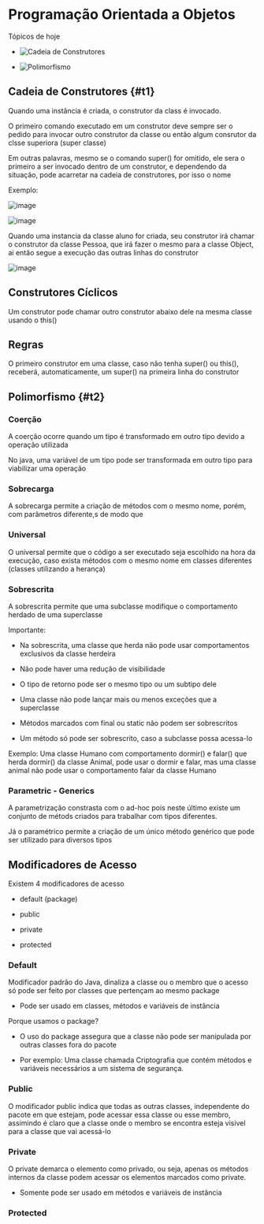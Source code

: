 # Programação Orientada a Objetos

Tópicos de hoje

- ![Cadeia de Construtores](#t1)

- ![Polimorfismo](#t2)



## Cadeia de Construtores {#t1}

Quando uma instância é criada, o construtor da class é invocado.

O primeiro comando executado em um construtor deve sempre ser o pedido para invocar outro construtor da classe ou então algum consrutor da clsse superiora (super classe)

Em outras palavras, mesmo se o comando super() for omitido, ele sera o primeiro a ser invocado dentro de um construtor, e dependendo da situação, pode acarretar na cadeia de construtores, por isso o nome

Exemplo:

![image](https://github.com/lant-silva/aula-projetosPOO/assets/125385378/705b0562-5423-4d2b-9f64-8bfbc8d5cae8)

![image](https://github.com/lant-silva/aula-projetosPOO/assets/125385378/4bc3d320-110a-4232-a241-b8e0b436c9ad)

Quando uma instancia da classe aluno for criada, seu construtor irá chamar o construtor da classe Pessoa, que irá fazer o mesmo para a classe Object, ai então segue a execução das outras linhas do construtor

![image](https://github.com/lant-silva/aula-projetosPOO/assets/125385378/91f4a07f-c17b-46fb-990e-3734b481ad3b)

## Construtores Cíclicos

Um construtor pode chamar outro construtor abaixo dele na mesma classe usando o this()

## Regras

O primeiro construtor em uma classe, caso não tenha super() ou this(), receberá, automaticamente, um super() na primeira linha do construtor

## Polimorfismo {#t2}

### Coerção

A coerção ocorre quando um tipo é transformado em outro tipo devido a operação utilizada 

No java, uma variável de um tipo pode ser transformada em outro tipo para viabilizar uma operação

### Sobrecarga

A sobrecarga permite a criação de métodos com o mesmo nome, porém, com parâmetros diferente,s de modo que 

### Universal

O universal permite que o código a ser executado seja escolhido na hora da execução, caso exista métodos com o mesmo nome em classes diferentes (classes utilizando a herança)

### Sobrescrita

A sobrescrita permite que uma subclasse modifique o comportamento herdado de uma superclasse

Importante:

- Na sobrescrita, uma classe que herda não pode usar comportamentos exclusivos da classe herdeira

- Não pode haver uma redução de visibilidade

- O tipo de retorno pode ser o mesmo tipo ou um subtipo dele

- Uma classe não pode lançar mais ou menos exceções que a superclasse

- Métodos marcados com final ou static não podem ser sobrescritos

- Um método só pode ser sobrescrito, caso a subclasse possa acessa-lo

Exemplo: Uma classe Humano com comportamento dormir() e falar() que herda dormir() da classe Animal, pode usar o dormir e falar, mas uma classe animal não pode usar o comportamento falar da classe Humano

### Parametric - Generics

A parametrização constrasta com o ad-hoc pois neste último existe um conjunto de métods criados para trabalhar com tipos diferentes.

Já o paramétrico permite a criação de um único método genérico que pode ser utilizado para diversos tipos

## Modificadores de Acesso

Existem 4 modificadores de acesso

- default (package)

- public

- private

- protected

### Default

Modificador padrão do Java, dinaliza a classe ou o membro que o acesso só pode ser feito por classes que pertençam ao mesmo package

- Pode ser usado em classes, métodos e variáveis de instância

Porque usamos o package?

- O uso do package assegura que a classe não pode ser manipulada por outras classes fora do pacote

- Por exemplo: Uma classe chamada Criptografia que contém métodos e variáveis necessários a um sistema de segurança.

### Public

O modificador public indica que todas as outras classes, independente do pacote em que estejam, pode acessar essa classe ou esse membro, assimindo é claro que a classe onde o membro se encontra esteja visivel para a classe que vai acessá-lo

### Private

O private demarca o elemento como privado, ou seja, apenas os métodos internos da classe podem acessar os elementos marcados como private.

- Somente pode ser usado em métodos e variáveis de instância

### Protected



